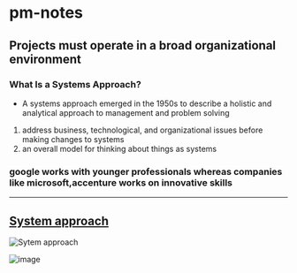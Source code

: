 # pm-notes

## Projects must operate in a broad organizational environment
### What Is a Systems Approach?
* A systems approach emerged in the 1950s to describe a holistic and analytical approach to management and problem solving
1. address business, technological, and organizational issues before making changes to systems
1. an overall model for thinking about things as systems

### google works with younger professionals whereas companies like microsoft,accenture works on innovative skills
----------
[System approach](https://www.yourarticlelibrary.com/management/system-approach-to-management-definition-features-and-evaluation/27897#:~:text=Systems%20approach%20is%20based%20on,parts%20forming%20a%20complex%20whole.)
--------
![Sytem approach](https://www.researchgate.net/profile/Maria-Guimaraes/publication/257692073/figure/fig3/AS:436378560405506@1481052164215/System-Approach-sequence-of-steps-Adapted-from-SPICOSA-work-document.png)

![image](https://mail.google.com/mail/u/0/?tab=rm&ogbl#starred/QgrcJHsbhNpCdLNwLPztnwlZZQPrZdcMjlG?projector=1&messagePartId=0.1.jpg)

